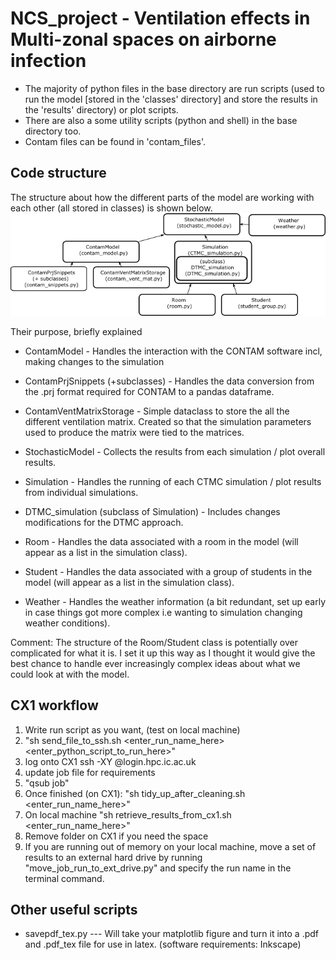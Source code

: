 # NCS_project - Ventilation effects in Multi-zonal spaces on airborne infection
* The majority of python files in the base directory are run scripts (used to run the model [stored in the 'classes' directory] and store the results in the 'results' directory) or plot scripts.
* There are also a some utility scripts (python and shell) in the base directory too.
* Contam files can be found in 'contam_files'.

## Code structure
The structure about how the different parts of the model are working with each other (all stored in classes) is shown below.
![Code structure](https://github.com/thigton/NCS_project/blob/master/code_structure.png)

 Their purpose, briefly explained
* ContamModel - Handles the interaction with the CONTAM software incl, making changes to the simulation
* ContamPrjSnippets (+subclasses) - Handles the data conversion from the .prj format required for CONTAM to a pandas dataframe.
* ContamVentMatrixStorage - Simple dataclass to store the all the different ventilation matrix. Created so that the simulation parameters used to produce the matrix were tied to the matrices.

* StochasticModel - Collects the results from each simulation / plot overall results.
* Simulation - Handles the running of each CTMC simulation / plot results from individual simulations.
* DTMC_simulation (subclass of Simulation) - Includes changes modifications for the DTMC approach.
* Room - Handles the data associated with a room in the model (will appear as a list in the simulation class).
* Student - Handles the data associated with a group of students in the model (will appear as a list in the simulation class).
* Weather - Handles the weather information (a bit redundant, set up early in case things got more complex i.e wanting to simulation changing weather conditions).

Comment: The structure of the Room/Student class is potentially over complicated for what it is. I set it up this way as I thought it would give the best chance to handle ever increasingly complex ideas about what we could look at with the model.


## CX1 workflow
1. Write run script as you want, (test on local machine)
2. "sh send_file_to_ssh.sh <enter_run_name_here> <enter_python_script_to_run_here>"
3. log onto CX1 ssh -XY <username>@login.hpc.ic.ac.uk
4. update job file for requirements
5. "qsub job"
6. Once finished (on CX1): "sh tidy_up_after_cleaning.sh <enter_run_name_here>"
7. On local machine "sh retrieve_results_from_cx1.sh <enter_run_name_here>"
8. Remove folder on CX1 if you need the space
9. If you are running out of memory on your local machine, move a set of results to an external hard drive by running "move_job_run_to_ext_drive.py" and specify the run name in the terminal command.

## Other useful scripts
  * savepdf_tex.py --- Will take your matplotlib figure and turn it into a .pdf and .pdf_tex file for use in latex. (software requirements: Inkscape)  
